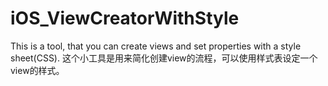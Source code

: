 iOS_ViewCreatorWithStyle
========================
This is a tool, that you can create views and set properties with a style sheet(CSS).
这个小工具是用来简化创建view的流程，可以使用样式表设定一个view的样式。